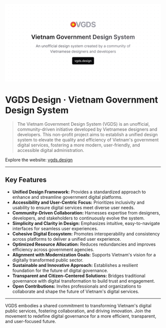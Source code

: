 ![VGDS Design · Vietnam Government Design System](/vgds-cover.png "VGDS Design · Vietnam Government Design System")

# VGDS Design · Vietnam Government Design System

> The Vietnam Government Design System (VGDS) is an unofficial, community-driven initiative developed by Vietnamese designers and developers. This non-profit project aims to establish a unified design system to elevate the quality and efficiency of Vietnam's government digital services, fostering a more modern, user-friendly, and accessible digital administration.

Explore the website: [vgds.design](https://vgds.design/)

---

## Key Features

- **Unified Design Framework:** Provides a standardized approach to enhance and streamline government digital platforms.
- **Accessibility and User-Centric Focus:** Prioritizes inclusivity and usability to ensure digital services meet diverse user needs.
- **Community-Driven Collaboration:** Harnesses expertise from designers, developers, and stakeholders to continuously evolve the system.
- **Simplicity and Clarity in Design:** Emphasizes intuitive, easy-to-navigate interfaces for seamless user experiences.
- **Cohesive Digital Ecosystem:** Promotes interoperability and consistency across platforms to deliver a unified user experience.
- **Optimized Resource Allocation:** Reduces redundancies and improves efficiency across government agencies.
- **Alignment with Modernization Goals:** Supports Vietnam's vision for a digitally transformed public sector.
- **Sustainable and Innovative Approach:** Establishes a resilient foundation for the future of digital governance.
- **Transparent and Citizen-Centered Solutions:** Bridges traditional governance with digital transformation to build trust and engagement.
- **Open Contributions:** Invites professionals and organizations to collaborate and shape the future of Vietnam's digital services.

---

VGDS embodies a shared commitment to transforming Vietnam's digital public services, fostering collaboration, and driving innovation. Join the movement to redefine digital governance for a more efficient, transparent, and user-focused future.
